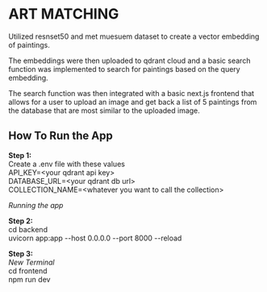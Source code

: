 # ART MATCHING

Utilized resnset50 and met muesuem dataset to create a vector embedding of paintings.

The embeddings were then uploaded to qdrant cloud and a basic search function was implemented to search for paintings based on the query embedding.

The search function was then integrated with a basic next.js frontend that allows for a user to upload an image and get back a list of 5 paintings from the database that are most similar to the uploaded image.

## **How To Run the App**
**Step 1:**  
Create a .env file with these values  
API_KEY=\<your qdrant api key\>  
DATABASE_URL=\<your qdrant db url\>  
COLLECTION_NAME=\<whatever you want to call the collection\>  


*Running the app*

**Step 2:**  
cd backend  
uvicorn app:app --host 0.0.0.0 --port 8000 --reload  

**Step 3:**  
*New Terminal*  
cd frontend  
npm run dev